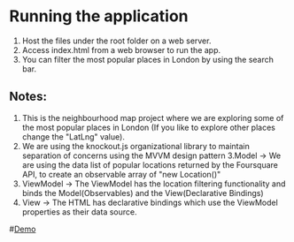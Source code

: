 # Running the application

1. Host the files under the root folder on a web server.
2. Access index.html from a web browser to run the app.
3. You can filter the most popular places in London by using the search bar.

## Notes:

1. This is the neighbourhood map project where we are exploring some of the most popular places in London (If you like to explore other places change the "LatLng" value).
2. We are using the knockout.js organizational library to maintain separation of concerns using the MVVM design pattern
3.Model -> We are using the data list of popular locations returned by the Foursquare API, to create an observable array of "new Location()"
4. ViewModel -> The ViewModel has the location filtering functionality and binds the Model(Observables) and the View(Declarative Bindings)
5. View -> The HTML has declarative bindings which use the ViewModel properties as their data source.

#[Demo](http://mohammed88.github.io/p5/)